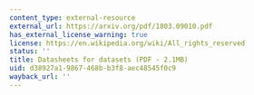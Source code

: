 ```yaml
---
content_type: external-resource
external_url: https://arxiv.org/pdf/1803.09010.pdf
has_external_license_warning: true
license: https://en.wikipedia.org/wiki/All_rights_reserved
status: ''
title: Datasheets for datasets (PDF - 2.1MB)
uid: d38927a1-9867-468b-b3f8-aec48545f0c9
wayback_url: ''
---
```


